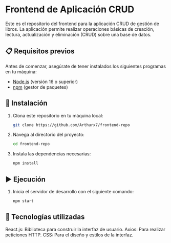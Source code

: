 # Frontend de Aplicación CRUD  

Este es el repositorio del frontend para la aplicación CRUD de gestión de libros. La aplicación permite realizar operaciones básicas de creación, lectura, actualización y eliminación (CRUD) sobre una base de datos.

## 📋 Requisitos previos

Antes de comenzar, asegúrate de tener instalados los siguientes programas en tu máquina:

- [Node.js](https://nodejs.org/) (versión 16 o superior)
- [npm](https://www.npmjs.com/) (gestor de paquetes)

## 🚀 Instalación

1. Clona este repositorio en tu máquina local:

   ```bash
   git clone https://github.com/Arthurx7/frontend-repo
   
2. Navega al directorio del proyecto:

   ```bash
   cd frontend-repo

3. Instala las dependencias necesarias:

   ```bash
   npm install

## ▶️ Ejecución
1. Inicia el servidor de desarrollo con el siguiente comando:

   ```bash
   npm start

## 🛑 Tecnologías utilizadas

React.js: Biblioteca para construir la interfaz de usuario.
Axios: Para realizar peticiones HTTP.
CSS: Para el diseño y estilos de la interfaz.
